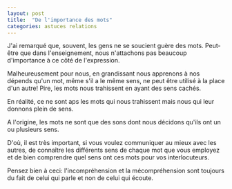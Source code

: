 ```yaml
---
layout: post
title:  "De l'importance des mots"
categories: astuces relations
---
```


J'ai remarqué que, souvent, les gens ne se soucient guère des mots.
Peut-être que dans l'enseignement, nous n'attachons pas beaucoup
d'importance à ce côté de l'expression.

Malheureusement pour nous, en grandissant nous apprenons à nos dépends
qu'un mot, même s'il a le même sens, ne peut être utilisé à la place d'un autre!
Pire, les mots nous trahissent en ayant des sens cachés.

En réalité, ce ne sont aps les mots qui nous trahissent mais nous qui leur
donnons plein de sens.

A l'origine, les mots ne sont que des sons dont nous décidons qu'ils ont un
ou plusieurs sens.

D'où, il est très important, si vous voulez communiquer au mieux avec les
autres, de connaître les différents sens de chaque mot que vous employez et
de bien comprendre quel sens ont ces mots pour vos interlocuteurs.

Pensez bien à ceci: l'incompréhension et la mécompréhension sont toujours
du fait de celui qui parle et non de celui qui écoute.
